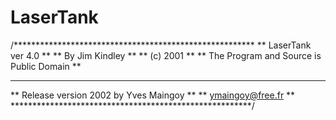 # LaserTank

/*******************************************************
 **             LaserTank ver 4.0                     **
 **               By Jim Kindley                      **
 **               (c) 2001                            **
 **         The Program and Source is Public Domain   **
 *******************************************************
 **       Release version 2002 by Yves Maingoy        **
 **               ymaingoy@free.fr                    **
 *******************************************************/
